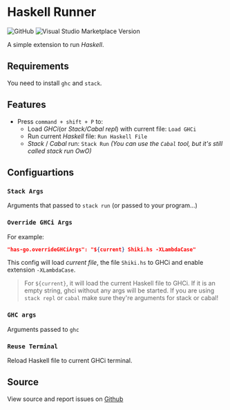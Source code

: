 # Haskell Runner

![GitHub](https://img.shields.io/github/license/meowcolm024/has-go)
![Visual Studio Marketplace Version](https://img.shields.io/visual-studio-marketplace/v/Meowcolm024.has-go)

A simple extension to run *Haskell*.

## Requirements

You need to install `ghc` and `stack`.

## Features

- Press `command + shift + P` to:
  - Load *GHCi*(or *Stack/Cabal repl*) with current file: `Load GHCi`
  - Run current *Haskell* file: `Run Haskell File`
  - *Stack* / *Cabal* run: `Stack Run` *(You can use the `Cabal` tool, but it's still called stack run OwO)*

## Configuartions

### `Stack Args`

Arguments that passed to `stack run` (or passed to your program...)

### `Override GHCi Args`

For example:

``` json
"has-go.overrideGHCiArgs": "${current} Shiki.hs -XLambdaCase"
```

This config will load *current file*, the file `Shiki.hs`  to GHCi and enable extension `-XLambdaCase`.

> For `${current}`, it will load the current Haskell file to GHCi.
> If it is an empty string, ghci without any args will be started.
> If you are using `stack repl` or `cabal` make sure they're arguments for stack or cabal!

### `GHC args`

Arguments passed to `ghc`

### `Reuse Terminal`

Reload Haskell file to current GHCi terminal.

## Source

View source and report issues on [Github](https://github.com/Meowcolm024/has-go)
